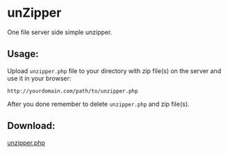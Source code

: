 # unZipper
One file server side simple unzipper.

## Usage:
Upload `unzipper.php` file to your directory with zip file(s) on the server and use it in your browser:
```
http://yourdomain.com/path/to/unzipper.php
```

After you done remember to delete `unzipper.php` and zip file(s).

## Download:
[unzipper.php](https://raw.github.com/riwert/unzipper/master/unzipper.php)
